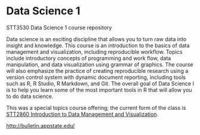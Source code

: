 # Data Science 1

STT3530 Data Science 1 course repository

Data science is an exciting discipline that allows you to turn raw data into insight and knowledge. This course is an introduction to the basics of data management and visualization, including reproducible workflow. Topics include introductory concepts of programming and work flow, data manipulation, and data visualization using grammar of graphics. The course will also emphasize the practice of creating reproducible research using a version control system with dynamic document reporting, including tools such as R, R Studio, R Markdown, and Git. The overall goal of Data Science I is to help you learn some of the most important tools in R that will allow you to do data science.

This was a special topics course offering; the current form of the class is [STT2860 Introduction to Data Management and Visualization](https://github.com/STAT-JET-ASU/IntroDataManagementVis).

http://bulletin.appstate.edu/
